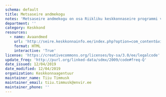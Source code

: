 ```yaml
---
schema: default
title: Metsaseire andmekogu
notes: 'Metsaseire andmekogu on osa Riikliku keskkonnaseire programmi veebist, mis pakub metsandusega seotud infot Keskkonnaseire seadusega sätestatud korras.'
department: ''
category: Keskkond
resources:
  - name: Avaandmed
    url: 'http://seire.keskkonnainfo.ee/index.php?option=com_content&view=article&id=638&Itemid=177'
    format: HTML
    interactive: 'True'
license: 'https://creativecommons.org/licenses/by-sa/3.0/ee/legalcode'
update_freq: 'http://purl.org/linked-data/sdmx/2009/code#freq-Q'
date_issued: 12/04/2019
date_modified: 12/04/2019
organization: Keskkonnaagentuur
maintainer_name: Tiiu Timmusk
maintainer_email: tiiu.timmusk@envir.ee
maintainer_phone: ''
---
```

